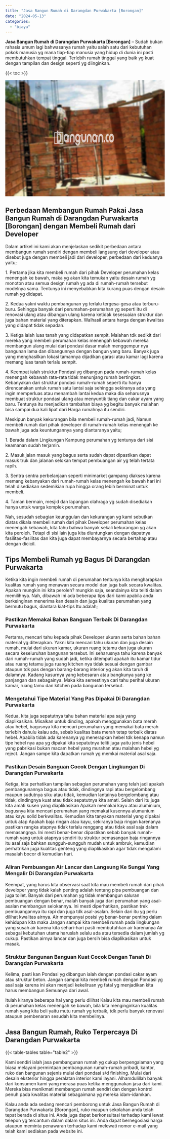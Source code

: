 ```yaml
---
title: "Jasa Bangun Rumah di Darangdan Purwakarta [Borongan]"
date: "2024-05-13"
categories: 
  - "biaya"
---
```


**Jasa Bangun Rumah di Darangdan Purwakarta \[Borongan\]** – Sudah bukan rahasia umum lagi bahwasanya rumah yaitu salah satu dari kebutuhan pokok manusia yg mana tiap-tiap manusia yang hidup di dunia ini pasti membutuhkan tempat tinggal. Terlebih rumah tinggal yang baik yg kuat dengan tampilan dan design seperti yg diinginkan.

{{< toc >}}

![Jasa Bangun Rumah di Darangdan Purwakarta [Borongan]](/images/borong-bangunan-29.png)

## Perbedaan Membangun Rumah Pakai Jasa Bangun Rumah di Darangdan Purwakarta \[Borongan\] dengan Membeli Rumah dari Developer

Dalam artikel ini kami akan menjelaskan sedikit perbedaan antara membangun rumah sendiri dengan membeli langsung dari developer atau disebut juga dengan membeli jadi dari developer, perbedaan dari keduanya yaitu;

1\. Pertama jika kita membeli rumah dari pihak Developer perumahan kelas menengah ke bawah, maka yg akan kita temukan yaitu desain rumah yg monoton atau semua design rumah yg ada di rumah-rumah tersebut modelnya sama. Tentunya ini menyebabkan kita kurang puas dengan desain rumah yg didapat.

2\. Kedua yakni waktu pembangunan yg terlalu tergesa-gesa atau terburu-buru. Sehingga banyak dari perumahan-perumahan yg seperti itu di renovasi ulang atau dibangun ulang karena ketidak kesesuaian struktur dan juga bahan material yang diterapkan. Walhasil antara harga dengan kwalitas yang didapat tidak sepadan.

3\. Ketiga ialah luas tanah yang didapatkan sempit. Malahan tdk sedikit dari mereka yang membeli perumahan kelas menengah kebawah mereka membangun ulang mulai dari pondasi dasar malah menggempur nya bangunan lama dan dibangunnya dengan bangun yang baru. Banyak juga yang menghasilkan lokasi tamannya dijadikan garasi atau kamar lagi karena memang luas tanah terlalu sempit.

4\. Keempat ialah struktur Pondasi yg dibangun pada rumah-rumah kelas menengah kebawah rata-rata tidak menunjang rumah bertingkat. Kebanyakan dari struktur pondasi rumah-rumah seperti itu hanya direncanakan untuk rumah satu lantai saja sehingga sekiranya ada yang ingin memperluas atau menambah lantai kedua maka dia seharusnya membuat struktur pondasi ulang atau menyuntik tiang dan cakar ayam yang baru. Tentunya itu menjadikan tambahan biaya yg begitu banyak malahan bisa sampai dua kali lipat dari Harga rumahnya itu sendiri.

Meskipun banyak kekurangan bila membeli rumah-rumah jadi, Namun membeli rumah dari pihak developer di rumah-rumah kelas menengah ke bawah juga ada keuntungannya yang diantaranya yaitu;

1\. Berada dalam Lingkungan Kampung perumahan yg tentunya dari sisi keamanan sudah terjamin.

2\. Masuk jalan masuk yang bagus serta sudah dapat dipastikan dapat masuk truk dan jalanan selokan tempat pembuangan air yg telah tertata rapih.

3\. Sentra sentra perbelanjaan seperti minimarket gampang diakses karena memang kebanyakan dari rumah-rumah kelas menengah ke bawah hari ini telah disediakan sedemikian rupa hingga orang lebih berminat untuk membeli.

4\. Taman bermain, mesjid dan lapangan olahraga yg sudah disediakan hanya untuk warga komplek perumahan.

Nah, sesudah sebagian keunggulan dan kekurangan yg kami sebutkan diatas dikala membeli rumah dari pihak Developer perumahan kelas menengah kebawah, kita tahu bahwa banyak sekali kekurangan yg akan kita peroleh. Tetapi di sisi lain juga kita diuntungkan dengan dapatnya fasilitas-fasilitas dan kita juga dapat membayarnya secara bertahap atau dengan dicicil.

## Tips Membeli Rumah yg Bagus Di Darangdan Purwakarta

Ketika kita ingin membeli rumah di perumahan tentunya kita mengharapkan kualitas rumah yang menawan secara model dan juga baik secara kwalitas. Apakah mungkin ini kita peroleh? mungkin saja, seandainya kita teliti dalam memilihnya. Nah, dibawah ini ada beberapa tips dari kami apabila anda berkeinginan menerima kan desain dan juga kualitas perumahan yang bermutu bagus, diantara kiat-tips Itu adalah;

### Pastikan Memakai Bahan Banguan Terbaik Di Darangdan Purwakarta

Pertama, mencari tahu kepada pihak Developer ukuran serta bahan bahan material yg diterapkan. Yakni kita mencari tahu ukuran dan juga desain rumah, mulai dari ukuran kamar, ukuran ruang tetamu dan juga ukuran secara keseluruhan bangunan tersebut. Ini seharusnya tahu karena banyak dari rumah-rumah yang sudah jadi, ketika ditempati apakah itu kamar tidur atau ruang tetamu juga ruang kitchen nya tidak sesuai dengan gambar ataupun tdk pas dengan barang-barang interior yg akan kita taruh di dalamnya. Kadang kasurnya yang kebesaran atau bangkunya yang ke panjangan dan sebagainya. Maka kita semestinya cari tahu perihal ukuran kamar, ruang tamu dan kitchen pada bangunan tersebut.

### Mengetahui Tipe Material Yang Pas Dipakai Di Darangdan Purwakarta

Kedua, kita juga sepatutnya tahu bahan material apa saja yang diaplikasikan. Misalkan untuk dinding, apakah menggunakan bata merah atau hebel, bagusnya kita mencari perumahan yang memakai bata merah terlebih dahulu kalau ada, sebab kualitas bata merah tetap terbaik diatas hebel. Apabila tidak ada karenanya yg menerapkan hebel tdk kenapa namun tipe hebel nya apa yg dipakai kita sepatutnya teliti juga yaitu jenis hebel yang pabrikasi bukan macam hebel yang murahan atau malahan hebel yg reject. Jangan sampe kita dapatkan rumah yg memkai material asal saja.

### Pastikan Desain Banguan Cocok Dengan Lingkungan Di Darangdan Purwakarta

Ketiga, kita perhatikan tampilan sebagian perumahan yang telah jadi apakah pembangunannya bagus atau tidak, dindingnya rapi atau bergelombang maupun sudutnya siku atau tidak, kemudian lantainya bergelombang atau tidak, dindingnya kuat atau tidak sepatutnya kita amati. Selain dari itu juga kita amati kusen yang diaplikasikan Apakah memakai kayu atau aluminium, bagusnya kita mencari perumahan yang memakai kusennya alumunium atau kayu solid berkwalitas. Kemudian kita tanyakan material yang dipakai untuk atap Apakah baja ringan atau kayu, sekiranya baja ringan karenanya pastikan rangka atapnya tidak terlalu renggang atau tidak asal saja dalam memasangnya. Ini mesti benar-benar dipastikan sebab banyak rumah-rumah yang untuk atapnya sendiri itu struktur pemasangan baja ringannya itu asal saja bahkan sungguh-sungguh mudah untuk ambruk, kemudian perhatrikan juga kualitas genteng yang diaplikasikan agar tidak mengalami masalah bocor di kemudian hari.

### Aliran Pembuangan Air Lancar dan Langsung Ke Sungai Yang Mengalir Di Darangdan Purwakarta

Keempat, yang harus kita observasi saat kita mau membeli rumah dari pihak developer yang tidak kalah penting adalah tentang pipa pembuangan dan juga toilet. Banyak dari perumahan yg tidak membangun saluran pembuangan dengan benar, malah banyak juga dari perumahan yang asal-asalan membangun selokannya. Ini mesti diperhatikan, pastikan trek pembuangannya itu rapi dan juga tdk asal-asalan. Selain dari itu yg perlu dilihat kwalitas airnya. Air mempunyai posisi yg benar-benar penting dalam kehidupan kita maka Jangan sampai kita membeli rumah pada lingkungan yang susah air karena kita sehari-hari pasti membutuhkan air karenanya Air sebagai kebutuhan utama haruslah selalu ada atau tersedia dalam jumlah yg cukup. Pastikan airnya lancar dan juga bersih bisa diaplikasikan untuk masak.

### Struktur Bangunan Banguan Kuat Cocok Dengan Tanah Di Darangdan Purwakarta

Kelima, pasti kan Pondasi yg dibangun ialah dengan pondasi cakar ayam atau struktur beton. Jangan sampai kita membeli rumah dengan Pondasi yg asal saja karena ini akan menjadi kekeliruan yg fatal yg menjadikan kita harus membangun Semuanya dari awal.

Itulah kiranya beberapa hal yang perlu dilihat Kalau kita mau membeli rumah di perumahan kelas menengah ke bawah, bila kita menginginkan kualitas rumah yang kita beli yaitu mutu rumah yg terbaik, tdk perlu banyak renovasi ataupun pembenaran sesudah kita membelinya.

## Jasa Bangun Rumah, Ruko Terpercaya Di Darangdan Purwakarta

{{< table-tables table="table2" >}}

Kami sendiri ialah jasa pembangunan rumah yg cukup berpengalaman yang biasa melayani permintaan pembangunan rumah-rumah pribadi, kantor, ruko dan bangunan sejenis mulai dari pondasi s/d finishing. Mulai dari desain eksterior hingga peralatan interior kami layani. Alhamdulillah banyak dari konsumen kami yang merasa puas ketika menggunakan jasa dari kami. Mereka bisa menikmati membangun rumah sendiri dan dengan kontrol penuh pada kwalitas material sebagaimana yg mereka idam-idamkan.

Kalau anda ada sedang mencari pemborong untuk Jasa Bangun Rumah di Darangdan Purwakarta \[Borongan\], ruko maupun sekolahan anda telah tepat berada di situs ini. Anda juga dapat berkonsultasi terhadap kami lewat telepon yg tercantum dalam dalam situs ini. Anda dapat bernegosiasi harga ataupun meminta penawaran terhadap kami melewati nomor e-mail yang telah kami sediakan pada website ini.
